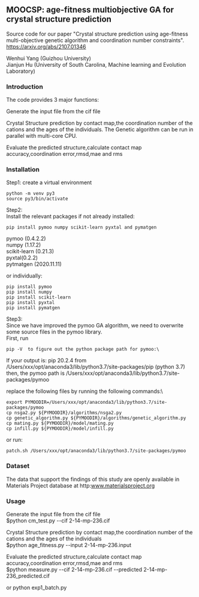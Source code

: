 ## MOOCSP: age-fitness multiobjective GA for crystal structure prediction

Source code for our paper "Crystal structure prediction using age-fitness multi-objective genetic algorithm and coordination number constraints".
https://arxiv.org/abs/2107.01346

Wenhui Yang (Guizhou University)\
Jianjun Hu (University of South Carolina, Machine learning and Evolution Laboratory)

### Introduction

The code provides 3 major functions:

Generate the input file from the cif file

Crystal Structure prediction by contact map,the coordination number of the cations and the ages of the individuals. The Genetic algorithm can be run in parallel with multi-core CPU.


Evaluate the predicted structure,calculate contact map accuracy,coordination error,rmsd,mae and rms

### Installation

Step1: create a virtual environment
```console
python -m venv py3
source py3/bin/activate
```
Step2:\
Install the relevant packages if not already installed:
```console
pip install pymoo numpy scikit-learn pyxtal and pymatgen
```
pymoo (0.4.2.2)\
numpy (1.17.2)\
scikit-learn (0.21.3)\
pyxtal(0.2.2)\
pytmatgen (2020.11.11)

or individually:
```console
pip install pymoo
pip install numpy
pip install scikit-learn
pip install pyxtal
pip install pymatgen
```
Step3: \
Since we have improved the pymoo GA algorithm, we need to overwrite some source files in the pymoo library.\
First, run  
```console
pip -V  to figure out the python package path for pymoo:\
```
If your output is: pip 20.2.4 from /Users/xxx/opt/anaconda3/lib/python3.7/site-packages/pip (python 3.7)\
then, the pymoo path is /Users/xxx/opt/anaconda3/lib/python3.7/site-packages/pymoo

replace the following files by running the following commands:\

```console
export PYMOODIR=/Users/xxx/opt/anaconda3/lib/python3.7/site-packages/pymoo
cp nsga2.py ${PYMOODIR}/algorithms/nsga2.py
cp genetic_algorithm.py ${PYMOODIR}/algorithms/genetic_algorithm.py
cp mating.py ${PYMOODIR}/model/mating.py
cp infill.py ${PYMOODIR}/model/infill.py
```

<!-- python cover.py -->
or run:
```console
patch.sh /Users/xxx/opt/anaconda3/lib/python3.7/site-packages/pymoo
```
### Dataset
The data that support the findings of this study are openly available in Materials Project database at http:www.materialsproject.org


### Usage

Generate the input file from the cif file\
$python cm_test.py --cif 2-14-mp-236.cif

Crystal Structure prediction by contact map,the coordination number of the cations and the ages of the individuals\
$python age_fitness.py --input 2-14-mp-236.input

Evaluate the predicted structure,calculate contact map accuracy,coordination error,rmsd,mae and rms\
$python measure.py --cif 2-14-mp-236.cif --predicted 2-14-mp-236_predicted.cif


or python exp1_batch.py
